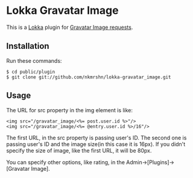 Lokka Gravatar Image
====================

This is a [Lokka](http://lokka.org) plugin for [Gravatar Image requests](http://www.gravatar.com/site/implement/images/).

Installation
------------

Run these commands:

    $ cd public/plugin
    $ git clone git://github.com/nkmrshn/lokka-gravatar_image.git

Usage
-----

The URL for src property in the img element is like:

    <img src="/gravatar_image/<%= post.user.id %>"/>
    <img src="/gravatar_image/<%= @entry.user.id %>/16"/>

The first URL, in the src property is passing user's ID. The second one is passing user's ID and the image size(in this case it is 16px). If you didn't specify the size of image, like the first URL, it will be 80px.

You can specify other options, like rating, in the Admin->[Plugins]->[Gravatar Image].
